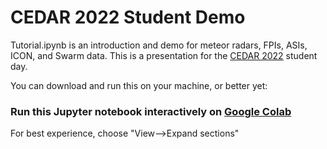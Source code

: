 # CEDAR 2022 Student Demo

Tutorial.ipynb is an introduction and demo for meteor radars, FPIs, ASIs, ICON, and Swarm data. This is a presentation for the [CEDAR 2022](https://cedarscience.org/2022-workshop) student day.

You can download and run this on your machine, or better yet:
### Run this Jupyter notebook interactively on [Google Colab](https://colab.research.google.com/github/bharding512/CEDAR_2022_Student_Demo/blob/main/Tutorial.ipynb)
For best experience, choose "View-->Expand sections"